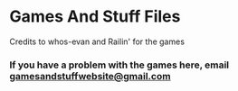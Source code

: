 # Games And Stuff Files
Credits to whos-evan and Railin' for the games

### If you have a problem with the games here, email gamesandstuffwebsite@gmail.com